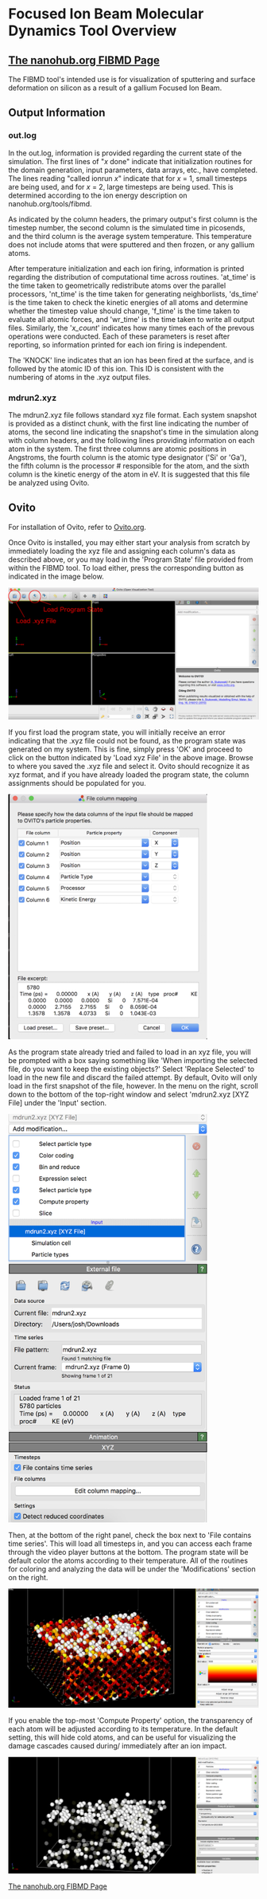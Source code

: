 # Focused Ion Beam Molecular Dynamics Tool Overview 
## [The nanohub.org FIBMD Page](https://nanohub.org/tools/fibmd)

The FIBMD tool's intended use is for visualization of sputtering and surface deformation on silicon as a result of a gallium Focused Ion Beam. 

## Output Information

### out.log

In the out.log, information is provided regarding the current state of the simulation. The first lines of "*x* done" indicate that initialization routines for the domain generation, input parameters, data arrays, etc., have completed. The lines reading "called ionrun *x*" indicate that for *x* = 1, small timesteps are being used, and for *x* = 2, large timesteps are being used. This is determined according to the ion energy description on nanohub.org/tools/fibmd. 

As indicated by the column headers, the primary output's first column is the timestep number, the second column is the simulated time in picosends, and the third column is the average system temperature. This temperature does not include atoms that were sputtered and then frozen, or any gallium atoms.

After temperature initialization and each ion firing, information is printed regarding the distribution of computational time across routines. 'at_time' is the time taken to geometrically redistribute atoms over the parallel processors, 'nt_time' is the time taken for generating neighborlists, 'ds_time' is the time taken to check the kinetic energies of all atoms and determine whether the timestep value should change, 'f_time' is the time taken to evaluate all atomic forces, and 'wr_time' is the time taken to write all output files. Similarly, the '*x_count*' indicates how many times each of the prevous operations were conducted. Each of these parameters is reset after reporting, so information printed for each ion firing is independent. 

The 'KNOCK' line indicates that an ion has been fired at the surface, and is followed by the atomic ID of this ion. This ID is consistent with the numbering of atoms in the .xyz output files. 

### mdrun2.xyz

The mdrun2.xyz file follows standard xyz file format. Each system snapshot is provided as a distinct chunk, with the first line indicating the number of atoms, the second line indicating the snapshot's time in the simulation along with column headers, and the following lines providing information on each atom in the system. The first three columns are atomic positions in Angstroms, the fourth column is the atomic type designator ('Si' or 'Ga'), the fifth column is the processor # responsible for the atom, and the sixth column is the kinetic energy of the atom in eV. It is suggested that this file be analyzed using Ovito.

## Ovito

For installation of Ovito, refer to [Ovito.org](https://ovito.org).

Once Ovito is installed, you may either start your analysis from scratch by immediately loading the xyz file and assigning each column's data as described above, or you may load in the 'Program State' file provided from within the FIBMD tool. To load either, press the corresponding button as indicated in the image below.

![Load Program State](https://raw.githubusercontent.com/nanoMFG/FIB_MD/master/images/OvitoHome.png?token=AXG3bPLxot1bs2Ny92ZxWG70GPo3fjppks5a4oWAwA%3D%3D)

If you first load the program state, you will initially receive an error indicating that the .xyz file could not be found, as the program state was generated on my system. This is fine, simply press 'OK' and proceed to click on the button indicated by 'Load xyz File' in the above image. Browse to where you saved the .xyz file and select it. Ovito should recognize it as xyz format, and if you have already loaded the program state, the column assignments should be populated for you.

<img src="https://raw.githubusercontent.com/nanoMFG/FIB_MD/master/images/OvitoColumnSetup.png?token=AXG3bJHiFAaJjZbNN11U3_WBvQxNUnA8ks5a4ocWwA%3D%3D" width="400">

As the program state already tried and failed to load in an xyz file, you will be prompted with a box saying something like 'When importing the selected file, do you want to keep the existing objects?' Select 'Replace Selected' to load in the new file and discard the failed attempt. By default, Ovito will only load in the first snapshot of the file, however. In the menu on the right, scroll down to the bottom of the top-right window and select 'mdrun2.xyz [XYZ File] under the 'Input' section. 

<img src="https://raw.githubusercontent.com/nanoMFG/FIB_MD/master/images/OvitoTimeSeries.png?token=AXG3bCwsFkR5bfdan7WR5xozQSAaqOGTks5a4ofnwA%3D%3D" width="400">

Then, at the bottom of the right panel, check the box next to 'File contains time series'. This will load all timesteps in, and you can access each frame through the video player buttons at the bottom. The program state will be default color the atoms according to their temperature. All of the routines for coloring and analyzing the data will be under the 'Modifications' section on the right.


![Colored Atoms](https://raw.githubusercontent.com/nanoMFG/FIB_MD/master/images/OvitoColored.png?token=AXG3bHhT2jRteFJc2rD8CTurPJYoIdA2ks5a4okNwA%3D%3D)

If you enable the top-most 'Compute Property' option, the transparency of each atom will be adjusted according to its temperature. In the default setting, this will hide cold atoms, and can be useful for visualizing the damage cascades caused during/ immediately after an ion impact.

![Transparency](https://raw.githubusercontent.com/nanoMFG/FIB_MD/master/images/OvitoTransparency.png?token=AXG3bD0HKCYinFgxMFWVvWIx9cE3RBeyks5a4olywA%3D%3D)

[The nanohub.org FIBMD Page](https://nanohub.org/tools/fibmd)

